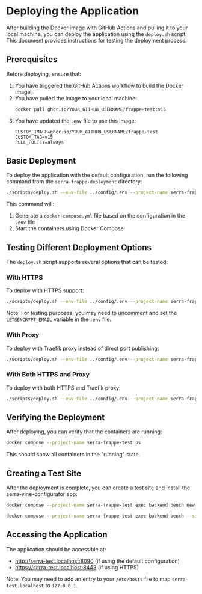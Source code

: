 # Deploying the Application

After building the Docker image with GitHub Actions and pulling it to your local machine, you can deploy the application using the `deploy.sh` script. This document provides instructions for testing the deployment process.

## Prerequisites

Before deploying, ensure that:

1. You have triggered the GitHub Actions workflow to build the Docker image
2. You have pulled the image to your local machine:
   ```bash
   docker pull ghcr.io/YOUR_GITHUB_USERNAME/frappe-test:v15
   ```
3. You have updated the `.env` file to use this image:
   ```
   CUSTOM_IMAGE=ghcr.io/YOUR_GITHUB_USERNAME/frappe-test
   CUSTOM_TAG=v15
   PULL_POLICY=always
   ```

## Basic Deployment

To deploy the application with the default configuration, run the following command from the `serra-frappe-deployment` directory:

```bash
./scripts/deploy.sh --env-file ../config/.env --project-name serra-frappe-test
```

This command will:

1. Generate a `docker-compose.yml` file based on the configuration in the `.env` file
2. Start the containers using Docker Compose

## Testing Different Deployment Options

The `deploy.sh` script supports several options that can be tested:

### With HTTPS

To deploy with HTTPS support:

```bash
./scripts/deploy.sh --env-file ../config/.env --project-name serra-frappe-test --with-https
```

Note: For testing purposes, you may need to uncomment and set the `LETSENCRYPT_EMAIL` variable in the `.env` file.

### With Proxy

To deploy with Traefik proxy instead of direct port publishing:

```bash
./scripts/deploy.sh --env-file ../config/.env --project-name serra-frappe-test --with-proxy
```

### With Both HTTPS and Proxy

To deploy with both HTTPS and Traefik proxy:

```bash
./scripts/deploy.sh --env-file ../config/.env --project-name serra-frappe-test --with-https --with-proxy
```

## Verifying the Deployment

After deploying, you can verify that the containers are running:

```bash
docker compose --project-name serra-frappe-test ps
```

This should show all containers in the "running" state.

## Creating a Test Site

After the deployment is complete, you can create a test site and install the serra-vine-configurator app:

```bash
docker compose --project-name serra-frappe-test exec backend bench new-site --mariadb-user-host-login-scope=% --admin-password test_password serra-test.localhost

docker compose --project-name serra-frappe-test exec backend bench --site serra-test.localhost install-app serra_vine_configurator
```

## Accessing the Application

The application should be accessible at:

- http://serra-test.localhost:8090 (if using the default configuration)
- https://serra-test.localhost:8443 (if using HTTPS)

Note: You may need to add an entry to your `/etc/hosts` file to map `serra-test.localhost` to `127.0.0.1`.
